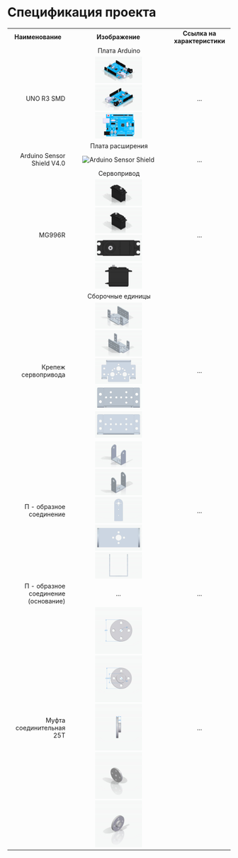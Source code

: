 # Спецификация проекта

<table>
  <tr>
    <td align="center" width="200"><b>Наименование</b></td>
    <td align="center" width="960"><b>Изображение</b></td>
    <td align="center" width="200"><b>Ссылка на характеристики</b></td>
  </tr>
  <tr>
    <td colspan="3" align="center">
      Плата Arduino
    </td>
  </tr>
  <tr>
    <td align="right">UNO R3 SMD</td>
    <td align="center">
      <img src="https://github.com/EngineerZavoda/ROSE-Robotic-Open-Source-Education/blob/f4ce4093dd467d761e5b9988e6cf13dd4043c794/ROBO-HAND_BEGINNER/Image/Arduino/Uno/fig_models_resizer/0_50.jpg" alt="UNO R3" height="50%" width="50%">
      <img src="https://github.com/EngineerZavoda/ROSE-Robotic-Open-Source-Education/blob/f4ce4093dd467d761e5b9988e6cf13dd4043c794/ROBO-HAND_BEGINNER/Image/Arduino/Uno/fig_models_resizer/1_50.jpg" alt="UNO R3" height="50%" width="50%">
      <img src="https://github.com/EngineerZavoda/ROSE-Robotic-Open-Source-Education/blob/f4ce4093dd467d761e5b9988e6cf13dd4043c794/ROBO-HAND_BEGINNER/Image/Arduino/Uno/fig_models_resizer/2_50.jpg" alt="UNO R3" height="50%" width="50%">
    </td>
    <td align="center">...</td>
  </tr>
  <tr>
    <td colspan="3" align="center">
      Плата расширения
    </td>
  </tr>
  <tr>
    <td align="right">Arduino Sensor Shield V4.0</td>
    <td align="center">
      <img src="" alt="Arduino Sensor Shield" height="50%" width="50%">
    </td>
    <td align="center">...</td>
  </tr>
  
  <tr>
    <td colspan="3" align="center">
      Сервопривод
    </td>
  </tr>
  <tr>
    <td align="right">MG996R</td>
    <td align="center">
      <img src="https://github.com/EngineerZavoda/ROSE-Robotic-Open-Source-Education/blob/f4ce4093dd467d761e5b9988e6cf13dd4043c794/ROBO-HAND_BEGINNER/Image/ServoMotor/fig_models_resized/2_50.jpg" alt="MG996R Servomotor" height="50%" width="50%">
      <img src="https://github.com/EngineerZavoda/ROSE-Robotic-Open-Source-Education/blob/f4ce4093dd467d761e5b9988e6cf13dd4043c794/ROBO-HAND_BEGINNER/Image/ServoMotor/fig_models_resized/3_50.jpg" alt="MG996R Servomotor" height="50%" width="50%">
      <img src="https://github.com/EngineerZavoda/ROSE-Robotic-Open-Source-Education/blob/f4ce4093dd467d761e5b9988e6cf13dd4043c794/ROBO-HAND_BEGINNER/Image/ServoMotor/fig_models_resized/1_50.jpg" alt="MG996R Servomotor" height="50%" width="50%">
      <img src="https://github.com/EngineerZavoda/ROSE-Robotic-Open-Source-Education/blob/f4ce4093dd467d761e5b9988e6cf13dd4043c794/ROBO-HAND_BEGINNER/Image/ServoMotor/fig_models_resized/0_50.jpg" alt="MG996R Servomotor" height="50%" width="50%">
    </td>
    <td align="center">...</td>
  </tr>
  <tr>
    <td colspan="3" align="center">
      Сборочные единицы
    </td>
  </tr>
  <tr>
    <td align="right">Крепеж сервопривода</td>
    <td align="center">
      <img src="https://github.com/EngineerZavoda/ROSE-Robotic-Open-Source-Education/blob/f4ce4093dd467d761e5b9988e6cf13dd4043c794/ROBO-HAND_BEGINNER/Image/Bracing/Part_0/fig_models_resizer/2_50.jpg" alt="PART_0" height="50%" width="50%">
      <img src="https://github.com/EngineerZavoda/ROSE-Robotic-Open-Source-Education/blob/f4ce4093dd467d761e5b9988e6cf13dd4043c794/ROBO-HAND_BEGINNER/Image/Bracing/Part_0/fig_models_resizer/3_50.jpg" alt="PART_0" height="50%" width="50%">
      <img src="https://github.com/EngineerZavoda/ROSE-Robotic-Open-Source-Education/blob/f4ce4093dd467d761e5b9988e6cf13dd4043c794/ROBO-HAND_BEGINNER/Image/Bracing/Part_0/fig_models_resizer/1_50.jpg" alt="PART_0" height="50%" width="50%">
      <img src="https://github.com/EngineerZavoda/ROSE-Robotic-Open-Source-Education/blob/f4ce4093dd467d761e5b9988e6cf13dd4043c794/ROBO-HAND_BEGINNER/Image/Bracing/Part_0/fig_models_resizer/0_50.jpg" alt="PART_0" height="50%" width="50%">
      <img src="https://github.com/EngineerZavoda/ROSE-Robotic-Open-Source-Education/blob/f4ce4093dd467d761e5b9988e6cf13dd4043c794/ROBO-HAND_BEGINNER/Image/Bracing/Part_0/fig_models_resizer/4_50.jpg" alt="PART_0" height="50%" width="50%">
    </td>
    <td align="center">...</td>
  </tr>
  <tr>
    <td align="right">П - образное соединение</td>
    <td align="center">
      <img src="https://github.com/EngineerZavoda/ROSE-Robotic-Open-Source-Education/blob/f4ce4093dd467d761e5b9988e6cf13dd4043c794/ROBO-HAND_BEGINNER/Image/Bracing/Part_1/fig_models_resizer/0_50.jpg" alt="PART_1" height="50%" width="50%">
      <img src="https://github.com/EngineerZavoda/ROSE-Robotic-Open-Source-Education/blob/f4ce4093dd467d761e5b9988e6cf13dd4043c794/ROBO-HAND_BEGINNER/Image/Bracing/Part_1/fig_models_resizer/1_50.jpg" alt="PART_1" height="50%" width="50%">
      <img src="https://github.com/EngineerZavoda/ROSE-Robotic-Open-Source-Education/blob/f4ce4093dd467d761e5b9988e6cf13dd4043c794/ROBO-HAND_BEGINNER/Image/Bracing/Part_1/fig_models_resizer/2_50.jpg" alt="PART_1" height="50%" width="50%">
      <img src="https://github.com/EngineerZavoda/ROSE-Robotic-Open-Source-Education/blob/f4ce4093dd467d761e5b9988e6cf13dd4043c794/ROBO-HAND_BEGINNER/Image/Bracing/Part_1/fig_models_resizer/3_50.jpg" alt="PART_1" height="50%" width="50%">
      <img src="https://github.com/EngineerZavoda/ROSE-Robotic-Open-Source-Education/blob/f4ce4093dd467d761e5b9988e6cf13dd4043c794/ROBO-HAND_BEGINNER/Image/Bracing/Part_1/fig_models_resizer/4_50.jpg" alt="PART_1" height="50%" width="50%">
    </td>
    <td align="center">...</td>
  </tr>
  <tr>
    <td align="right">П - образное соединение (основание)</td>
    <td align="center">
      ...
    </td>
    <td align="center">...</td>
  </tr>
  <tr>
    <td align="right">Муфта соединительная 25T</td>
    <td align="center">
      <img src= "https://github.com/EngineerZavoda/ROSE-Robotic-Open-Source-Education/blob/f4ce4093dd467d761e5b9988e6cf13dd4043c794/ROBO-HAND_BEGINNER/Image/Bracing/Part_2/fig_models_resizer/0_50.jpg" alt="PART_2" height="50%" width="50%">
      <img src= "https://github.com/EngineerZavoda/ROSE-Robotic-Open-Source-Education/blob/f4ce4093dd467d761e5b9988e6cf13dd4043c794/ROBO-HAND_BEGINNER/Image/Bracing/Part_2/fig_models_resizer/1_50.jpg" alt="PART_2" height="50%" width="50%">
      <img src= "https://github.com/EngineerZavoda/ROSE-Robotic-Open-Source-Education/blob/f4ce4093dd467d761e5b9988e6cf13dd4043c794/ROBO-HAND_BEGINNER/Image/Bracing/Part_2/fig_models_resizer/2_50.jpg" alt="PART_2" height="50%" width="50%">
      <img src= "https://github.com/EngineerZavoda/ROSE-Robotic-Open-Source-Education/blob/f4ce4093dd467d761e5b9988e6cf13dd4043c794/ROBO-HAND_BEGINNER/Image/Bracing/Part_2/fig_models_resizer/3_50.jpg" alt="PART_2" height="50%" width="50%">
      <img src= "https://github.com/EngineerZavoda/ROSE-Robotic-Open-Source-Education/blob/f4ce4093dd467d761e5b9988e6cf13dd4043c794/ROBO-HAND_BEGINNER/Image/Bracing/Part_2/fig_models_resizer/4_50.jpg" alt="PART_2" height="50%" width="50%">
    </td>
    <td align="center">...</td>
  </tr>
</table>
